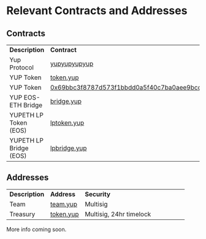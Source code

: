 # Relevant Contracts and Addresses

## Contracts
  |      |            |         |      |       |   |   |   |
  |------|------------|---------|------|-------|---|---|---|
  | **Description** | **Contract** | **Chain** | **Security**
  |     Yup Protocol   |      [yupyupyupyup](https://bloks.io/accounts/yupyupyupyup)      |    EOS  |  Multisig
  | YUP Token |  [token.yup](https://bloks.io/tokens/YUP-eos-token.yup)          |    EOS     |  Multisig
  | YUP Token |  [0x69bbc3f8787d573f1bbdd0a5f40c7ba0aee9bcc9](https://etherscan.io/token/0x69bbc3f8787d573f1bbdd0a5f40c7ba0aee9bcc9)  |  Ethereum  |  Pending
  |  YUP EOS-ETH Bridge   |       [bridge.yup](https://bloks.io/accounts/bridge.yup)     |    EOS   |   DSPs
  |     YUPETH LP Token  (EOS)   |    [lptoken.yup](https://bloks.io/accounts/lptoken.yup)  |    EOS   |  Pending
  |   YUPETH LP Bridge (EOS)   |    [lpbridge.yup](https://bloks.io/accounts/lpbridge.yup)  |    EOS   |  Pending

  ## Addresses

  |      |            |         |      |       |   |   |   |
  |------|------------|---------|------|-------|---|---|---|
  | **Description** | **Address** | **Security** |
  |     Team   |      [team.yup](https://bloks.io/accounts/team.yup)      |    Multisig |
  | Treasury |  [token.yup](https://bloks.io/accounts/treasury.yup)          |    Multisig,  24hr timelock |




More info coming soon.





<!--  YUP Token - [token.yup](https://bloks.io/tokens/YUP-eos-token.yup)

  Yup Protocol - [protocol.yup](https://bloks.io/accounts/protocol.yup)

  YUP EOS-ETH Bridge - [bridge.yup](https://bloks.io/accounts/bridge.yup)

  YUPETH LP Token - [lptoken.yup](https://bloks.io/accounts/lptoken.yup)

  YUPETH LP Bridge - [lpbridge.yup](https://bloks.io/accounts/lpbridge.yup)

  YUPX Token - [yupyupxtoken](https://bloks.io/tokens/YUPX-eos-yupyupxtoken)

  |

-->
